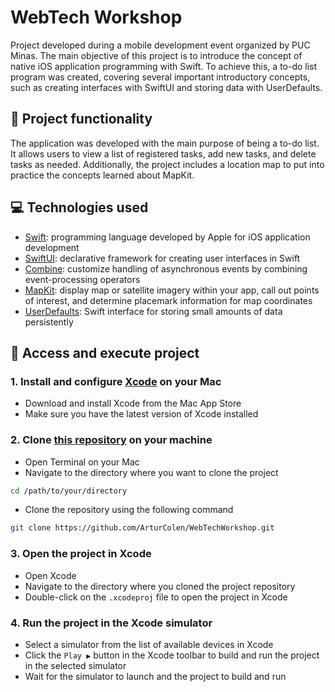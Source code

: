 # WebTech Workshop
Project developed during a mobile development event organized by PUC Minas. The main objective of this project is to introduce the concept of native iOS application programming with Swift. To achieve this, a to-do list program was created, covering several important introductory concepts, such as creating interfaces with SwiftUI and storing data with UserDefaults.

## 🔨 Project functionality
The application was developed with the main purpose of being a to-do list. It allows users to view a list of registered tasks, add new tasks, and delete tasks as needed. Additionally, the project includes a location map to put into practice the concepts learned about MapKit.

## 💻 Technologies used
* [Swift](https://developer.apple.com/documentation/swift): programming language developed by Apple for iOS application development
* [SwiftUI](https://developer.apple.com/documentation/swiftui/): declarative framework for creating user interfaces in Swift
* [Combine](https://developer.apple.com/documentation/combine): customize handling of asynchronous events by combining event-processing operators
* [MapKit](https://developer.apple.com/documentation/mapkit/): display map or satellite imagery within your app, call out points of interest, and determine placemark information for map coordinates
* [UserDefaults](https://developer.apple.com/documentation/foundation/userdefaults): Swift interface for storing small amounts of data persistently

## 📁 Access and execute project
### 1. Install and configure [Xcode](https://developer.apple.com/xcode/) on your Mac
* Download and install Xcode from the Mac App Store
* Make sure you have the latest version of Xcode installed
### 2. Clone [this repository](https://github.com/ArturColen/WebTechWorkshop.git) on your machine
* Open Terminal on your Mac
* Navigate to the directory where you want to clone the project
```bash
cd /path/to/your/directory
```
* Clone the repository using the following command
```bash
git clone https://github.com/ArturColen/WebTechWorkshop.git
```
### 3. Open the project in Xcode
* Open Xcode
* Navigate to the directory where you cloned the project repository
* Double-click on the `.xcodeproj` file to open the project in Xcode
### 4. Run the project in the Xcode simulator
* Select a simulator from the list of available devices in Xcode
* Click the `Play ▶️` button in the Xcode toolbar to build and run the project in the selected simulator
* Wait for the simulator to launch and the project to build and run